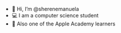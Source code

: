 - 👋 Hi, I’m @sherenemanuela
- 💻 I am a computer science student
- 🍎 Also one of the Apple Academy learners


<!---
sherenemanuela/sherenemanuela is a ✨ special ✨ repository because its `README.md` (this file) appears on your GitHub profile.
You can click the Preview link to take a look at your changes.
- 💞️ I’m looking to collaborate on ...
- 📫 How to reach me :
--->
